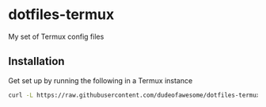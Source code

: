 # dotfiles-termux
My set of Termux config files

## Installation

Get set up by running the following in a Termux instance
```bash
curl -L https://raw.githubusercontent.com/dudeofawesome/dotfiles-termux/master/get.sh | bash
```
